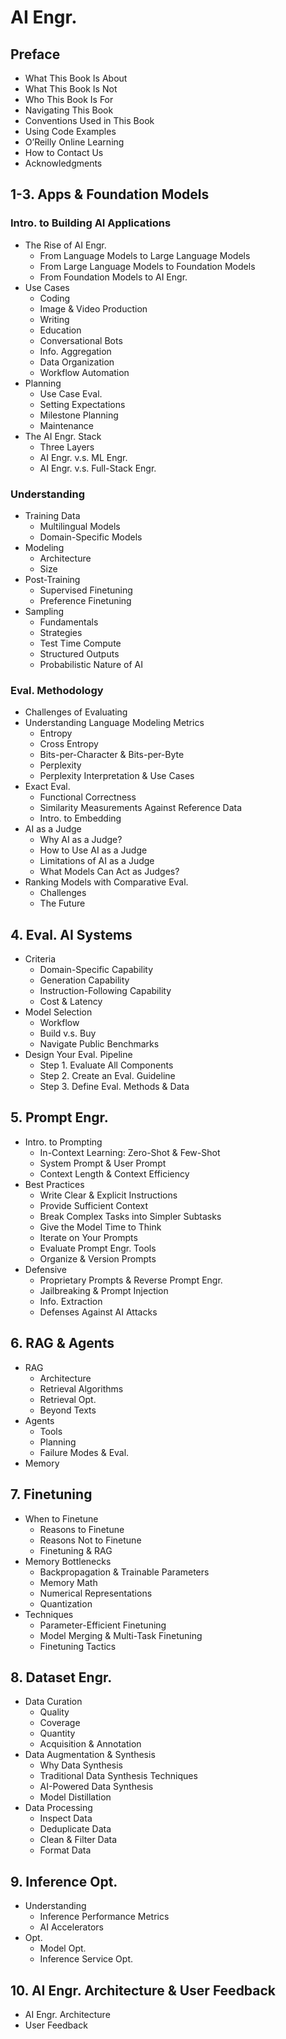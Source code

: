 # AI Engr.

## Preface
- What This Book Is About
- What This Book Is Not
- Who This Book Is For
- Navigating This Book
- Conventions Used in This Book
- Using Code Examples
- O’Reilly Online Learning
- How to Contact Us
- Acknowledgments

## 1-3. Apps & Foundation Models
### Intro. to Building AI Applications
- The Rise of AI Engr.
    - From Language Models to Large Language Models
    - From Large Language Models to Foundation Models
    - From Foundation Models to AI Engr.
- Use Cases
    - Coding
    - Image & Video Production
    - Writing
    - Education
    - Conversational Bots
    - Info. Aggregation
    - Data Organization
    - Workflow Automation
- Planning
    - Use Case Eval.
    - Setting Expectations
    - Milestone Planning
    - Maintenance
- The AI Engr. Stack
    - Three Layers
    - AI Engr. v.s. ML Engr.
    - AI Engr. v.s. Full-Stack Engr.
### Understanding
- Training Data
    - Multilingual Models
    - Domain-Specific Models
- Modeling
    - Architecture
    - Size
- Post-Training
    - Supervised Finetuning
    - Preference Finetuning
- Sampling
    - Fundamentals
    - Strategies
    - Test Time Compute
    - Structured Outputs
    - Probabilistic Nature of AI
### Eval. Methodology
- Challenges of Evaluating
- Understanding Language Modeling Metrics
    - Entropy
    - Cross Entropy
    - Bits-per-Character & Bits-per-Byte
    - Perplexity
    - Perplexity Interpretation & Use Cases
- Exact Eval.
    - Functional Correctness
    - Similarity Measurements Against Reference Data
    - Intro. to Embedding
- AI as a Judge
    - Why AI as a Judge?
    - How to Use AI as a Judge
    - Limitations of AI as a Judge
    - What Models Can Act as Judges?
- Ranking Models with Comparative Eval.
    - Challenges
    - The Future

## 4. Eval. AI Systems
- Criteria
    - Domain-Specific Capability
    - Generation Capability
    - Instruction-Following Capability
    - Cost & Latency
- Model Selection
    - Workflow
    - Build v.s. Buy
    - Navigate Public Benchmarks
- Design Your Eval. Pipeline
    - Step 1. Evaluate All Components
    - Step 2. Create an Eval. Guideline
    - Step 3. Define Eval. Methods & Data

## 5. Prompt Engr.
- Intro. to Prompting
    - In-Context Learning: Zero-Shot & Few-Shot
    - System Prompt & User Prompt
    - Context Length & Context Efficiency
- Best Practices
    - Write Clear & Explicit Instructions
    - Provide Sufficient Context
    - Break Complex Tasks into Simpler Subtasks
    - Give the Model Time to Think
    - Iterate on Your Prompts
    - Evaluate Prompt Engr. Tools
    - Organize & Version Prompts
- Defensive
    - Proprietary Prompts & Reverse Prompt Engr.
    - Jailbreaking & Prompt Injection
    - Info. Extraction
    - Defenses Against AI Attacks

## 6. RAG & Agents
- RAG
    - Architecture
    - Retrieval Algorithms
    - Retrieval Opt.
    - Beyond Texts
- Agents
    - Tools
    - Planning
    - Failure Modes & Eval.
- Memory

## 7. Finetuning
- When to Finetune
    - Reasons to Finetune
    - Reasons Not to Finetune
    - Finetuning & RAG
- Memory Bottlenecks
    - Backpropagation & Trainable Parameters
    - Memory Math
    - Numerical Representations
    - Quantization
- Techniques
    - Parameter-Efficient Finetuning
    - Model Merging & Multi-Task Finetuning
    - Finetuning Tactics

## 8. Dataset Engr.
- Data Curation
    - Quality
    - Coverage
    - Quantity
    - Acquisition & Annotation
- Data Augmentation & Synthesis
    - Why Data Synthesis
    - Traditional Data Synthesis Techniques
    - AI-Powered Data Synthesis
    - Model Distillation
- Data Processing
    - Inspect Data
    - Deduplicate Data
    - Clean & Filter Data
    - Format Data

## 9. Inference Opt.
- Understanding
    - Inference Performance Metrics
    - AI Accelerators
- Opt.
    - Model Opt.
    - Inference Service Opt.

## 10. AI Engr. Architecture & User Feedback
- AI Engr. Architecture
- User Feedback